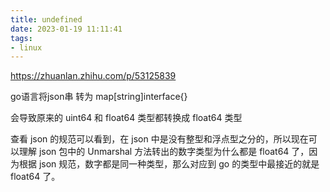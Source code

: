 ```yaml
---
title: undefined
date: 2023-01-19 11:11:41
tags:
- linux
---
```


https://zhuanlan.zhihu.com/p/53125839

go语言将json串 转为 map[string]interface{} 

会导致原来的 uint64 和 float64 类型都转换成 float64 类型

查看 json 的规范可以看到，在 json 中是没有整型和浮点型之分的，所以现在可以理解 json 包中的 Unmarshal 方法转出的数字类型为什么都是 float64 了，因为根据 json 规范，数字都是同一种类型，那么对应到 go 的类型中最接近的就是 float64 了。


